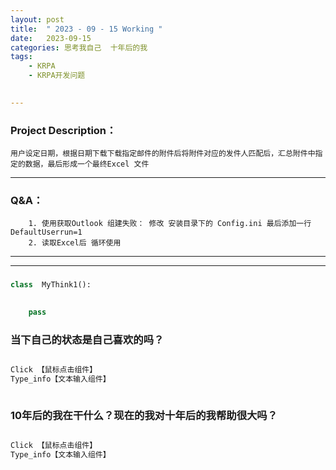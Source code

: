 ```yaml
---
layout: post
title:  " 2023 - 09 - 15 Working "
date:   2023-09-15 
categories: 思考我自己  十年后的我 
tags:
    - KRPA
    - KRPA开发问题

    
---
```

### Project  Description：
	用户设定日期，根据日期下载下载指定邮件的附件后将附件对应的发件人匹配后，汇总附件中指定的数据，最后形成一个最终Excel 文件



---
###  Q&A：
	    1. 使用获取Outlook 组建失败： 修改 安装目录下的 Config.ini 最后添加一行 DefaultUserrun=1
	    2. 读取Excel后 循环使用 





---


---

<h3>  </h3>



```python
class  MyThink1():
    

    pass


```



<h3> 当下自己的状态是自己喜欢的吗？</h3>

```python

Click 【鼠标点击组件】 
Type_info【文本输入组件】  



```


<h3> 10年后的我在干什么？现在的我对十年后的我帮助很大吗？</h3>


```python

Click 【鼠标点击组件】 
Type_info【文本输入组件】  



```
